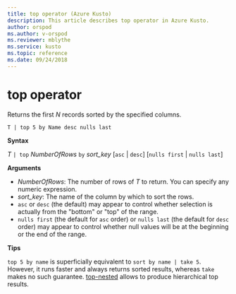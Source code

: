 ```yaml
---
title: top operator (Azure Kusto)
description: This article describes top operator in Azure Kusto.
author: orspod
ms.author: v-orspod
ms.reviewer: mblythe
ms.service: kusto
ms.topic: reference
ms.date: 09/24/2018
---
```

# top operator

Returns the first *N* records sorted by the specified columns.

    T | top 5 by Name desc nulls last

**Syntax**

*T* `| top` *NumberOfRows* `by` *sort_key* [`asc` | `desc`] [`nulls first` | `nulls last`]

**Arguments**

* *NumberOfRows*: The number of rows of *T* to return. You can specify any numeric expression.
* *sort_key*: The name of the column by which to sort the rows.
* `asc` or `desc` (the default) may appear to control whether selection is actually from the "bottom" or "top" of the range.
* `nulls first` (the default for `asc` order) or `nulls last` (the default for `desc` order) may appear to control whether null values will be at the beginning or the end of the range.


**Tips**

`top 5 by name` is superficially equivalent to `sort by name | take 5`. However, it runs faster and always returns sorted results, whereas `take` makes no such guarantee.
[top-nested](topnestedoperator.md) allows to produce hierarchical top results.